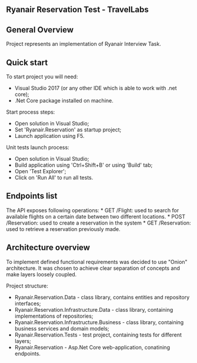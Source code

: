 ﻿## Ryanair Reservation Test - TravelLabs

## General Overview
Project represents an implementation of Ryanair Interview Task.

## Quick start

 To start project you will need:

- Visual Studio 2017 (or any other IDE which is able to work with .net core);
- .Net Core package installed on machine.

Start process steps:

- Open solution in Visual Studio;
- Set 'Ryanair.Reservation' as startup project;
- Launch application using F5.

Unit tests launch process:

- Open solution in Visual Studio;
- Build application using 'Ctrl+Shift+B' or using 'Build' tab;
- Open 'Test Explorer';
- Click on 'Run All' to run all tests.

## Endpoints list

 The API exposes following operations:
    * GET /Flight: used to search for available flights on a certain date between two different locations.
    * POST /Reservation: used to create a reservation in the system
    * GET /Reservation: used to retrieve a reservation previously made.

## Architecture overview

To implement defined functional requirements was decided to use "Onion" architecture.
It was chosen  to achieve clear separation of concepts and make layers loosely coupled.

Project structure:
- Ryanair.Reservation.Data - class library, contains entities and repository interfaces;
- Ryanair.Reservation.Infrastructure.Data - class library, containing implementations of repositories;
- Ryanair.Reservation.Infrastructure.Business - class library, containing business services and domain models;
- Ryanair.Reservation.Tests - test project, containing tests for different layers;
- Ryanair.Reservation - Asp.Net Core web-application, conatining endpoints.
